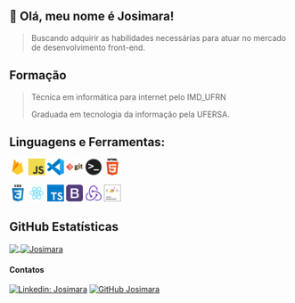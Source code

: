 ## 👩 Olá, meu nome é <strong>Josimara!</strong>
>Buscando adquirir as habilidades necessárias para atuar no mercado de desenvolvimento front-end. 


## **Formação**

> Técnica em informática para internet pelo IMD_UFRN 
> 
> Graduada em tecnologia da informação pela UFERSA.

## **Linguagens e Ferramentas:**

<code><img height="30" src="https://raw.githubusercontent.com/github/explore/80688e429a7d4ef2fca1e82350fe8e3517d3494d/topics/firebase/firebase.png"></code>
<code><img height="30" src="https://raw.githubusercontent.com/github/explore/80688e429a7d4ef2fca1e82350fe8e3517d3494d/topics/javascript/javascript.png"></code>
<code><img height="30" src="https://raw.githubusercontent.com/github/explore/80688e429a7d4ef2fca1e82350fe8e3517d3494d/topics/visual-studio-code/visual-studio-code.png"></code>
<code><img height="30" src="https://raw.githubusercontent.com/github/explore/80688e429a7d4ef2fca1e82350fe8e3517d3494d/topics/git/git.png"></code>
<code><img height="30" src="https://raw.githubusercontent.com/github/explore/80688e429a7d4ef2fca1e82350fe8e3517d3494d/topics/terminal/terminal.png"></code>
<code><img height="30" src="https://raw.githubusercontent.com/github/explore/80688e429a7d4ef2fca1e82350fe8e3517d3494d/topics/html/html.png"></code>
>
<code><img height="30" src="https://raw.githubusercontent.com/github/explore/80688e429a7d4ef2fca1e82350fe8e3517d3494d/topics/css/css.png"></code>
<code><img height="30" src="https://raw.githubusercontent.com/github/explore/80688e429a7d4ef2fca1e82350fe8e3517d3494d/topics/react/react.png"></code>
<code><img height="30" src="https://raw.githubusercontent.com/github/explore/80688e429a7d4ef2fca1e82350fe8e3517d3494d/topics/typescript/typescript.png"></code>
<code><img height="30" src="https://raw.githubusercontent.com/github/explore/80688e429a7d4ef2fca1e82350fe8e3517d3494d/topics/bootstrap/bootstrap.png"></code>
<code><img height="30" src="https://raw.githubusercontent.com/github/explore/80688e429a7d4ef2fca1e82350fe8e3517d3494d/topics/redux/redux.png"></code>
<code><img height="30" src="https://raw.githubusercontent.com/github/explore/80688e429a7d4ef2fca1e82350fe8e3517d3494d/topics/styled-components/styled-components.png"></code>


## **GitHub Estatísticas**

<a href="https://github.com/josimara-lima2">
  <img align="center" src="https://github-readme-stats.vercel.app/api/top-langs/?username=josimara-lima2&theme=dracula&hide_langs_below=1" />
</a>

<a href="https://github.com/josimara-lima2">
 <img align="center" src="https://github-readme-stats.vercel.app/api?username=josimara-lima2&show_icons=true&theme=dracula&line_height=27" alt=Josimara github stats"/>
</a>



#### Contatos



[![Linkedin: Josimara](https://img.shields.io/badge/-Josimara-blue?style=flat-square&logo=Linkedin&logoColor=white&link=https://www.linkedin.com/in/josimara-silva-58ba4b164/)](https://www.linkedin.com/in/josimara-silva-58ba4b164/) 
[![GitHub Josimara]( https://img.shields.io/github/followers/josimara-lima2?label=follow&style=social)](https://github.com/josimara-lima2)
